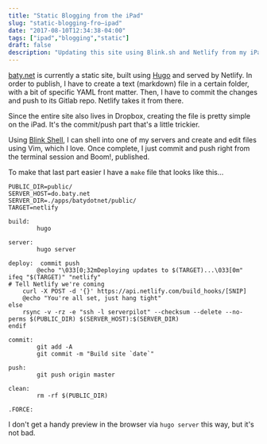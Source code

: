 ```yaml
---
title: "Static Blogging from the iPad"
slug: "static-blogging-fro—ipad"
date: "2017-08-10T12:34:38-04:00"
tags: ["ipad","blogging","static"]
draft: false
description: "Updating this site using Blink.sh and Netlify from my iPad"
---
```


[baty.net](https://baty.net) is currently a static site, built using
[Hugo](https://gohugo.io) and served by Netlify. In order to publish, I have to
create a text (markdown) file in a certain folder, with a bit of specific YAML
front matter. Then, I have to commit the changes and push to its Gitlab repo.
Netlify takes it from there. 

Since the entire site also lives in Dropbox, creating the file is pretty simple
on the iPad. It's the commit/push part that's a little trickier.

Using [Blink Shell](https://github.com/blinksh/blink), I can shell into one of
my servers and create and edit files using Vim, which I love. Once complete, I
just commit and push right from the terminal session and Boom!, published.

To make that last part easier I have a `make` file that looks like this...

```
PUBLIC_DIR=public/
SERVER_HOST=do.baty.net
SERVER_DIR=./apps/batydotnet/public/
TARGET=netlify

build:
		hugo

server:
		hugo server

deploy:  commit push
		@echo "\033[0;32mDeploying updates to $(TARGET)...\033[0m"
ifeq "$(TARGET)" "netlify"
# Tell Netlify we're coming
	curl -X POST -d '{}' https://api.netlify.com/build_hooks/[SNIP]
	@echo "You're all set, just hang tight"
else
	rsync -v -rz -e "ssh -l serverpilot" --checksum --delete --no-perms $(PUBLIC_DIR) $(SERVER_HOST):$(SERVER_DIR)
endif

commit:
		git add -A
		git commit -m "Build site `date`"

push:
		git push origin master

clean:
		rm -rf $(PUBLIC_DIR)

.FORCE:
```

I don't get a handy preview in the browser via `hugo server` this way, but it's
not bad.

